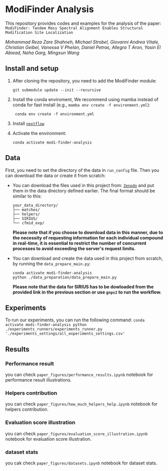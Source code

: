 # ModiFinder Analysis

This repository provides codes and examples for the analysis of the paper:
``` ModiFinder: Tandem Mass Spectral Alignment Enables Structural Modification Site Localization ```

_Mohammad Reza Zare Shahneh, Michael Strobel, Giovanni Andrea Vitale, Christian Geibel, Vanessa V Phelan, Daniel Petras, Allegra T Aron, Yasin El Abiead, Neha Garg, Mingxun Wang_

## Install and setup
1. After cloning the repository, you need to add the ModiFinder module:

    ```git submodule update --init --recursive```

1. Install the conda enviroment, We recommend using mamba instead of conda for fast install (e.g., `mamba env create -f environment.yml`):

    ` conda env create -f environment.yml`

1. Install [`nextflow`](https://www.nextflow.io/docs/latest/getstarted.html)

1. Activate the environment:

    `conda activate modi-finder-analysis`


## Data
First, you need to set the directory of the data in `run_config` file. Then you can download the data or create it from scratch:
* You can download the files used in this project from: [`Zenodo`](https://zenodo.org/records/10674462?token=eyJhbGciOiJIUzUxMiJ9.eyJpZCI6IjQwZWM4NjA0LTVmNDctNGFkNi1iNDgxLWZhNWE0NzMzYjBmMSIsImRhdGEiOnt9LCJyYW5kb20iOiJhNjE1ZjA1NGQ1MGY0MGQzNjk0MmU1YmZmNjg0NzAyMCJ9.NqwtedxTZyGK2Df2GgqU3Z2IMetDuSkFi5p7wprp0kzjHxse_w-KY3wlChw) and put them in the data directory defined earlier. The final format should be similar to this:
    ```
    your_data_directory/
    ├── matches/
    ├── helpers/
    ├── SIRIUS/
    └── cfmid_exp/
    ```

    **Please note that if you choose to download data in this manner, due to the necessity of requesting information for each individual compound in real-time, it is essential to restrict the number of concurrent processes to avoid exceeding the server's request limits.**

* You can download and create the data used in this project from scratch, by running the `data_prepare_main.py`:
    ```
    conda activate modi-finder-analysis
    python ./data_preparation/data_prepare_main.py
    ```

    **Please note that the data for SIRIUS has to be dowloaded from the provided link in the previous section or use `gnps2` to run the workflow.**

## Experiments
To run our experiments, you can run the following command:
    ```
    conda activate modi-finder-analysis
    python ./experiments_runners/experiments_runner.py './experiments_settings/all_experiments_settings.csv'
    ```

## Results
### Performance result
you can check `paper_figures/performance_results.ipynb` notebook for performance result illustrations.
### Helpers contribution
you can check  `paper_figures/how_much_helpers_help.ipynb` notebook for helpers contribution.
### Evaluation score illustration
you can check `paper_figures/evaluation_score_illustration.ipynb` notebook for evaluation score illustration.
### dataset stats
you cak check `paper_figures/datasets.ipynb` notebook for dataset stats.
